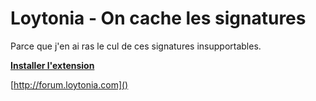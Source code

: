 Loytonia - On cache les signatures
================================

Parce que j'en ai ras le cul de ces signatures insupportables.

**[Installer l'extension](https://raw.github.com/Kocal/Loytonia-On-cache-les-signatures/master/script.user.js)**

[http://forum.loytonia.com]()